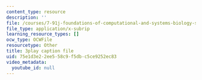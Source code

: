 ```yaml
---
content_type: resource
description: ''
file: /courses/7-91j-foundations-of-computational-and-systems-biology-spring-2014/75e1d3e22ee558c9f5dbc5ce9252ec83_kKyrR0cFrEg.srt
file_type: application/x-subrip
learning_resource_types: []
ocw_type: OCWFile
resourcetype: Other
title: 3play caption file
uid: 75e1d3e2-2ee5-58c9-f5db-c5ce9252ec83
video_metadata:
  youtube_id: null
---
```

